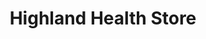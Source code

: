 ---
title: "Highland Health Store"
url: /perth/highland-health-store-st-john-street/
shop: herbalist
---